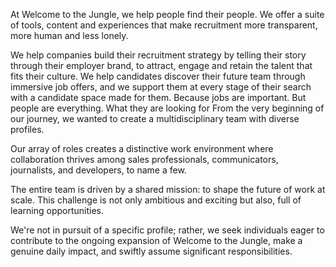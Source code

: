 At Welcome to the Jungle, we help people find their people. We offer a suite of tools, content and experiences that make recruitment more transparent, more human and less lonely.

We help companies build their recruitment strategy by telling their story through their employer brand, to attract, engage and retain the talent that fits their culture.
We help candidates discover their future team through immersive job offers, and we support them at every stage of their search with a candidate space made for them.
Because jobs are important. But people are everything.
What they are looking for
From the very beginning of our journey, we wanted to create a multidisciplinary team with diverse profiles.

Our array of roles creates a distinctive work environment where collaboration thrives among sales professionals, communicators, journalists, and developers, to name a few.

The entire team is driven by a shared mission: to shape the future of work at scale. This challenge is not only ambitious and exciting but also, full of learning opportunities.

We're not in pursuit of a specific profile; rather, we seek individuals eager to contribute to the ongoing expansion of Welcome to the Jungle, make a genuine daily impact, and swiftly assume significant responsibilities.